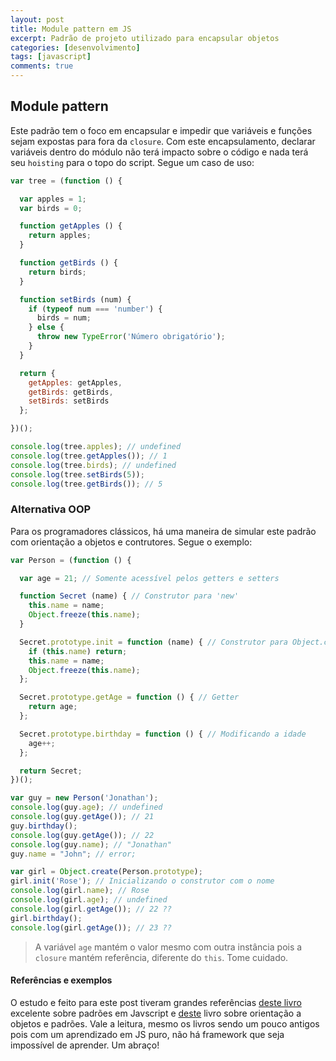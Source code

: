```yaml
---
layout: post
title: Module pattern em JS
excerpt: Padrão de projeto utilizado para encapsular objetos
categories: [desenvolvimento]
tags: [javascript]
comments: true
---
```


## Module pattern

Este padrão tem o foco em encapsular e impedir que variáveis e funções sejam expostas para fora da `closure`. Com este encapsulamento, declarar variáveis dentro do módulo não terá impacto sobre o código e nada terá seu `hoisting` para o topo do script. Segue um caso de uso:

``` javascript
var tree = (function () {

  var apples = 1;
  var birds = 0;

  function getApples () {
    return apples;
  }

  function getBirds () {
    return birds;
  }

  function setBirds (num) {
    if (typeof num === 'number') {
      birds = num;
    } else {
      throw new TypeError('Número obrigatório');
    }
  }

  return {
    getApples: getApples,
    getBirds: getBirds,
    setBirds: setBirds
  };

})();

console.log(tree.apples); // undefined
console.log(tree.getApples()); // 1
console.log(tree.birds); // undefined
console.log(tree.setBirds(5));
console.log(tree.getBirds()); // 5
```

### Alternativa OOP

Para os programadores clássicos, há uma maneira de simular este padrão com orientação a objetos e contrutores. Segue o exemplo:

``` javascript
var Person = (function () {

  var age = 21; // Somente acessível pelos getters e setters

  function Secret (name) { // Construtor para 'new'
    this.name = name;
    Object.freeze(this.name);
  }

  Secret.prototype.init = function (name) { // Construtor para Object.create();
    if (this.name) return;
    this.name = name;
    Object.freeze(this.name);
  };

  Secret.prototype.getAge = function () { // Getter
    return age;
  };

  Secret.prototype.birthday = function () { // Modificando a idade
    age++;
  };

  return Secret;
})();

var guy = new Person('Jonathan');
console.log(guy.age); // undefined
console.log(guy.getAge()); // 21
guy.birthday();
console.log(guy.getAge()); // 22
console.log(guy.name); // "Jonathan"
guy.name = "John"; // error;

var girl = Object.create(Person.prototype);
girl.init('Rose'); // Inicializando o construtor com o nome
console.log(girl.name); // Rose
console.log(girl.age); // undefined
console.log(girl.getAge()); // 22 ??
girl.birthday();
console.log(girl.getAge()); // 23 ??

```

> A variável `age` mantém o valor mesmo com outra instância pois a `closure` mantém referência, diferente do `this`. Tome cuidado.

#### Referências e exemplos

O estudo e feito para este post tiveram grandes referências [deste livro](https://addyosmani.com/resources/essentialjsdesignpatterns/book/#decoratorpatternjavascript) excelente sobre padrões em Javscript e [deste](https://www.nostarch.com/oojs) livro sobre orientação a objetos e padrões. Vale a leitura, mesmo os livros sendo um pouco antigos pois com um aprendizado em JS puro, não há framework que seja impossível de aprender. Um abraço!
